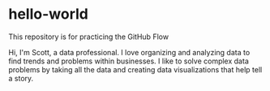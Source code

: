 # hello-world
This repository is for practicing the GitHub Flow

Hi, I'm Scott, a data professional. I love organizing and analyzing data to find trends and problems within businesses. I like to solve complex data problems by taking all the data and creating data visualizations that help tell a story.
